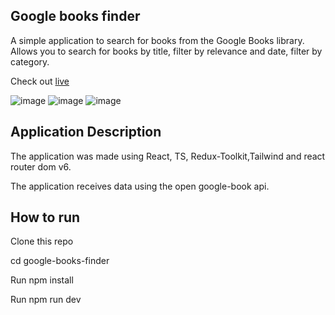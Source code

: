 ## Google books finder
A simple application to search for books from the Google Books library. Allows you to search for books by title, filter by relevance and date, filter by category.

Check out [live](https://google-books-finder.vercel.app/)

![image](https://github.com/Imperfect-Spectrum/google-books-finder/assets/55977481/deca37fb-c116-4a65-af04-a33b667fc7f6)
![image](https://github.com/Imperfect-Spectrum/google-books-finder/assets/55977481/b50db0cf-506d-4c99-8480-2c620cb5a271)
![image](https://github.com/Imperfect-Spectrum/google-books-finder/assets/55977481/289f2e64-8d3a-4b52-b3b9-989f77656233)




## Application Description
The application was made using React, TS, Redux-Toolkit,Tailwind and react router dom v6.

The application receives data using the open google-book api.

## How to run

Clone this repo

cd google-books-finder

Run npm install

Run npm run dev

